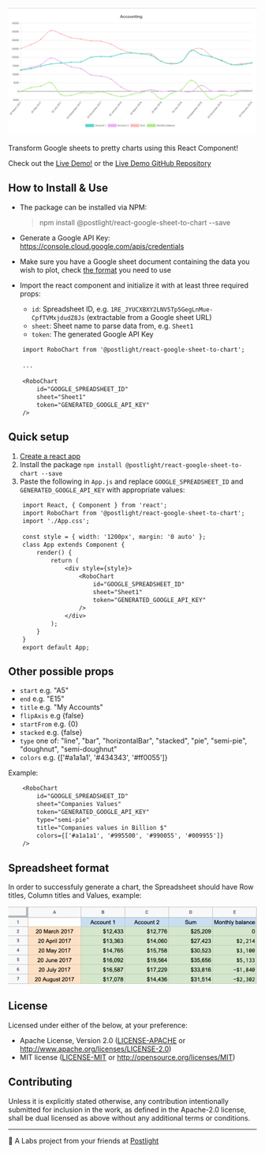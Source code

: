![Robo Chart preview](static/images/robo-chart.png)

Transform Google sheets to pretty charts using this React Component!

Check out the [Live Demo!](https://robochart.netlify.com/) or the [Live Demo GitHub Repository](https://github.com/postlight/robo-chart-web)

## How to Install & Use

-   The package can be installed via NPM:

    > npm install @postlight/react-google-sheet-to-chart --save

-   Generate a Google API Key: https://console.cloud.google.com/apis/credentials

-   Make sure you have a Google sheet document containing the data you wish to plot, check [the format](#spreadsheet-format) you need to use

-   Import the react component and initialize it with at least three required props:

    -   `id`: Spreadsheet ID, e.g. `1RE_JYUCXBXY2LNV5Tp5GegLnMue-CpfTVMxjdudZ8Js` (extractable from a Google sheet URL)
    -   `sheet`: Sheet name to parse data from, e.g. `Sheet1`
    -   `token`: The generated Google API Key

```
    import RoboChart from '@postlight/react-google-sheet-to-chart';

    ...

    <RoboChart
        id="GOOGLE_SPREADSHEET_ID"
        sheet="Sheet1"
        token="GENERATED_GOOGLE_API_KEY"
    />
```

## Quick setup

1. [Create a react app](https://github.com/facebook/create-react-app)
2. Install the package `npm install @postlight/react-google-sheet-to-chart --save`
3. Paste the following in `App.js` and replace `GOOGLE_SPREADSHEET_ID` and `GENERATED_GOOGLE_API_KEY` with appropriate values:

```
    import React, { Component } from 'react';
    import RoboChart from '@postlight/react-google-sheet-to-chart';
    import './App.css';

    const style = { width: '1200px', margin: '0 auto' };
    class App extends Component {
        render() {
            return (
                <div style={style}>
                    <RoboChart
                        id="GOOGLE_SPREADSHEET_ID"
                        sheet="Sheet1"
                        token="GENERATED_GOOGLE_API_KEY"
                    />
                </div>
            );
        }
    }
    export default App;
```

## Other possible props

-   `start` e.g. "A5"
-   `end` e.g. "E15"
-   `title` e.g. "My Accounts"
-   `flipAxis` e.g {false}
-   `startFrom` e.g. {0}
-   `stacked` e.g. {false}
-   `type` one of: "line", "bar", "horizontalBar", "stacked", "pie", "semi-pie", "doughnut", "semi-doughnut"
-   `colors` e.g. {['#a1a1a1', '#434343', '#ff0055']}

Example:

```
    <RoboChart
        id="GOOGLE_SPREADSHEET_ID"
        sheet="Companies Values"
        token="GENERATED_GOOGLE_API_KEY"
        type="semi-pie"
        title="Companies values in Billion $"
        colors={['#a1a1a1', '#995500', '#990055', '#009955']}
    />
```

## Spreadsheet format

In order to successfuly generate a chart, the Spreadsheet should have Row titles, Column titles and Values, example:

![Spreadsheet example](static/images/spreadsheet-format.png)

## License

Licensed under either of the below, at your preference:

-   Apache License, Version 2.0
    ([LICENSE-APACHE](LICENSE-APACHE) or http://www.apache.org/licenses/LICENSE-2.0)
-   MIT license
    ([LICENSE-MIT](LICENSE-MIT) or http://opensource.org/licenses/MIT)

## Contributing

Unless it is explicitly stated otherwise, any contribution intentionally submitted for inclusion in the work, as defined in the Apache-2.0 license, shall be dual licensed as above without any additional terms or conditions.

---

🔬 A Labs project from your friends at [Postlight](https://postlight.com/labs)
